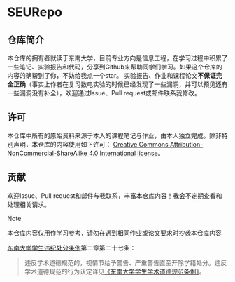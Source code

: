 # SEURepo
## 仓库简介
本仓库的拥有者就读于东南大学，目前专业方向是信息工程，在学习过程中积累了一些笔记、实验报告和代码，分享到Github来帮助同学们学习。如果这个仓库的内容的确帮到了你，不妨给我点一个star。
实验报告、作业和课程论文**不保证完全正确**（事实上作者在复习数电实验的时候已经发现了一些漏洞，并可以预见还有一些漏洞没有补全），欢迎通过Issue、Pull request或邮件联系我修改。

## 许可
本仓库中所有的原始资料来源于本人的课程笔记与作业，由本人独立完成。除非特别声明，本仓库的内容使用如下许可： [Creative Commons Attribution-NonCommercial-ShareAlike 4.0 International license](https://creativecommons.org/licenses/by-nc-sa/4.0/)。
## 贡献
欢迎Issue、Pull request和邮件与我联系，丰富本仓库内容！我会不定期查看和处理相关请求。

>[!NOTE]
>本仓库内容仅用作学习参考，请勿在遇到相同作业或论文要求时抄袭本仓库内容

[东南大学学生违纪处分条例](https://xsc.seu.edu.cn/2021/0902/c23814a383422/page.htm)第二章第二十七条：

> 违反学术道德规范的，视情节给予警告、严重警告直至开除学籍处分。违反学术道德规范的行为认定详见[《东南大学学生学术道德规范条例》](https://jwc.seu.edu.cn/2012/0321/c21683a81785/page.htm)。
